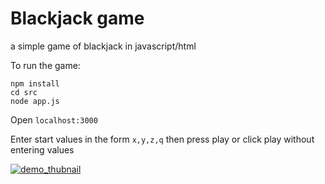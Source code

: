 # Blackjack game
a simple game of blackjack in javascript/html

To run the game:

```
npm install
cd src
node app.js
```

Open ```localhost:3000```

Enter start values in the form ```x,y,z,q``` then press play or click play without entering values

[![demo_thubnail](https://img.youtube.com/vi/pqLKTF0nhD8/0.jpg)](https://www.youtube.com/watch?v=pqLKTF0nhD8)

